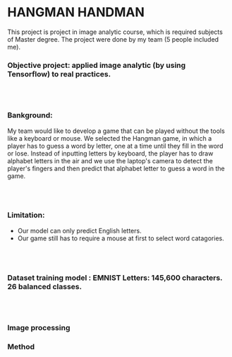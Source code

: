 # HANGMAN HANDMAN
This project is project in image analytic course, which is required subjects of Master degree. The project were done by my team (5 people included me).

### Objective project: applied image analytic (by using Tensorflow) to real practices.

<br><br>

### Bankground:
My team would like to develop a game that can be played without the tools like a keyboard or mouse. We selected the Hangman game, in which a player has to guess a word by letter, one at a time until they fill in the word or lose. Instead of inputting letters by keyboard, the player has to draw alphabet letters in the air and we use the laptop's camera to detect the player's fingers and then predict that alphabet letter to guess a word in the game.

<br><br>

### Limitation:
- Our model can only predict English letters.
- Our game still has to require a mouse at first to select word catagories.

<br><br>

### Dataset training model : EMNIST Letters: 145,600 characters. 26 balanced classes.

<br><br>

### Image processing

### Method